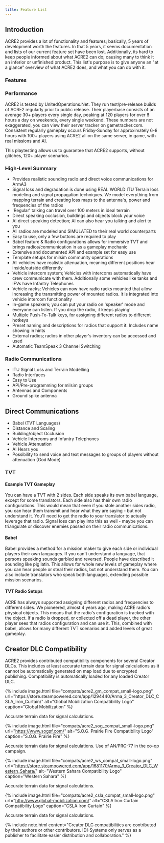```yaml
---
title: Feature List
---
```


## Introduction

ACRE2 provides a lot of functionality and features; basically, 5 years of development worth the features. In that 5 years, it seems documentation and lists of our current feature set have been lost. Additionally, its hard to keep people informed about what ACRE2 can do; causing many to think it an inferior or unfinished product. This list's purpose is to give anyone an "at a glance" overview of what ACRE2 does, and what you can do with it.

### Features

### Performance

ACRE2 is tested by UnitedOperations.Net. They run test/pre-release builds of ACRE2 regularly prior to public release. Their playerbase consists of an average 30+ players every single day, peaking at 120 players for over 8 hours a day on weekends, every single weekend. These numbers are not exaggerated, you can view their server tracker on gametracker.com. Consistent regularly gameplay occurs Friday-Sunday for approximately 6-8 hours with 100+ players using ACRE2 all on the same server, in game, with real missions and AI.

This playtesting allows us to guarantee that ACRE2 supports, without glitches, 120+ player scenarios.

### High-Level Summary

- Provides realistic sounding radio and direct voice communications for ArmA3
- Signal loss and degradation is done using REAL WORLD ITU Terrain loss modeling and signal propagation techniques. We model everything from mapping terrain and creating loss maps to the antenna's, power and frequencies of the radios
- 'Regular' talking can travel over 100 meters in ideal terrain
- Direct speaking occlusion, buildings and objects block your voice
- AI direct speaking detection; AI can also hear you talking and alert to you
- All radios are modeled and SIMULATED to their real world counterparts
- Easy to use, only a few buttons are required to play
- Babel feature & Radio configurations allows for immersive TVT and brings radios/communication in as a gameplay mechanic
- Extensive and documented API and example set for easy use
- Template setups for milsim community operations
- All vehicles have realistic attenuation, meaning different positions hear inside/outside differently
- Vehicle intercom system; Vehicles with intercoms automatically have crew communicate with them. Additionally some vehicles like tanks and IFVs have Infantry Telephones
- Vehicle racks; Vehicles can now have radio racks mounted that allow increasing the transmitting power of mounted radios. It is integrated into vehicle intercom functionality
- In-game speakers; you can put your radio on 'speaker' mode and everyone can listen. If you drop the radio, it keeps playing!
- Multiple Push-To-Talk keys, for assigning different radios to different hotkeys
- Preset naming and descriptions for radios that support it. Includes name showing in hints
- External radios; radios in other player's inventory can be accessed and used
- Automatic TeamSpeak 3 Channel Switching

### Radio Communications

- ITU Signal Loss and Terrain Modelling
- Radio Interfaces
- Easy to Use
- API/Pre-programming for milsim groups
- Antennas and Components
- Ground spike antenna


## Direct Communications

- Babel (TVT Languages)
- Distance and Scaling
- Building/object Occlusion
- Vehicle Intercoms and Infantry Telephones
- Vehicle Attenuation
- AI Hears you
- Possibility to send voice and text messages to groups of players without attenuation (God Mode)

### TVT

#### Example TVT Gameplay

You can have a TVT with 2 sides. Each side speaks its own babel language, except for some translators. Each side also has their own radio configurations. This would mean that even if you stole another sides radio, you can hear them transmit and hear what they are saying - but not understand it. You'll need to get the radio to your translator to actually leverage that radio. Signal loss can play into this as well - maybe you can triangulate or discover enemies passed on their radio communications.

#### Babel

Babel provides a method for a mission maker to give each side or individual players their own languages. If you can't understand a language, that persons speaking sounds garbled and reversed. People have described it sounding like pig latin. This allows for whole new levels of gameplay where you can hear people or steal their radios, but not understand them. You can also include translators who speak both languages, extending possible mission scenarios.

#### TVT Radio Setups

ACRE has always supported assigning different radios and frequencies to different sides. We pioneered, almost 4 years ago, making ACRE radio's physical objects. This means that the radio's configuration is tracked with the object. If a radio is dropped, or collected off a dead player, the other player sees that radios configuration and can use it. This, combined with babel, allows for many different TVT scenarios and added levels of great gameplay.


## Creator DLC Compatibility

ACRE2 provides contributed compatibility components for several Creator DLCs. This includes at least accurate terrain data for signal calculations as it cannot be automatically generated on map load due to encrypted publishing. Compatibility is automatically loaded for any loaded Creator DLC.

<div class="row flex-row">
    <div class="col-sm-4">
{% include image.html file="compats/acre2_gm_compat_small-logo.png" url="https://store.steampowered.com/app/1294440/Arma_3_Creator_DLC_CSLA_Iron_Curtain/" alt="Global Mobilization Compatibility Logo" caption="Global Mobilization" %}

Accurate terrain data for signal calculations.
    </div>
    <div class="col-sm-4">
{% include image.html file="compats/acre2_sog_compat_small-logo.png" url="https://www.sogpf.com/" alt="S.O.G. Prairie Fire Compatibility Logo" caption="S.O.G. Prairie Fire" %}

Accurate terrain data for signal calculations. Use of AN/PRC-77 in the co-op campaign.
    </div>
    <div class="col-sm-4">
{% include image.html file="compats/acre2_ws_compat_small-logo.png" url="https://store.steampowered.com/app/1681170/Arma_3_Creator_DLC_Western_Sahara/" alt="Western Sahara Compatibility Logo" caption="Western Sahara" %}

Accurate terrain data for signal calculations.
    </div>
    <div class="col-sm-4">
{% include image.html file="compats/acre2_csla_compat_small-logo.png" url="http://www.global-mobilization.com/" alt="CSLA Iron Curtain Compatibility Logo" caption="CSLA Iron Curtain" %}

Accurate terrain data for signal calculations.
    </div>
</div>

{% include note.html content="Creator DLC compatibilities are contributed by their authors or other contributors. IDI-Systems only serves as a publisher to facilitate easier distribution and collaboration." %}
